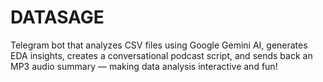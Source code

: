 # DATASAGE
Telegram bot that analyzes CSV files using Google Gemini AI, generates EDA insights, creates a conversational podcast script, and sends back an MP3 audio summary — making data analysis interactive and fun!
